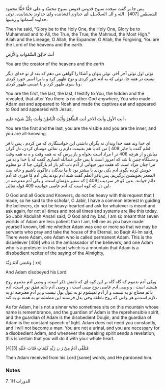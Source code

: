 پس جا بر گفت سجده سبوح قدوس قدوس سبوح محمبّد و علی حَقًّا حَقًّا محمود المصطفے [407] . الله و آلیہ السلاسل، ای خداوندِ افشاننده وای خداوندِ بخشاینده، توئی خداوند آسمانها و زمينها، 

Then he said, "Glory be to the Holy One, the Holy One, Glory be to Muhammad and to Ali, the True, the True, the Mahmud, the Most High." Allah and the Lineage, O Allah, the Expander, O Allah, the Forgiving, You are the Lord of the heavens and the earth.

أنتَ خَالِقَ السَّمَوَاتِ والأَرْضِ 

You are the creator of the heavens and the earth

توئی اول توئی آخر آخر، توئی پنهان و آشکا را گواهی می دهم که بعد از تو خدای دیگر نیست در همه جا، توئی که به آدم خور کردی و نوح ظهور کرد و با برا اسیر خورد کردی وبا سوی ظهور کرد و با عیسی ظهور کردی، 

You are the first, the last, the last, I testify to You, the hidden and the revealed, that after You there is no other God anywhere, You who made Adam eat and appeared to Noah and made the captives eat and appeared to God and appeared with Jesus,

أنت الأول وأنتَ الآخر أنت الظَّاهِرُ وَأَنْتَ الْبَاطِنُ وَأَنتَ بِكُلِّ شَيْء عليم ، 

You are the first and the last, you are the visible and you are the inner, and you are all-knowing.

ای خدا وند همه خدا وندان نه بگران داشتی این خواستگاری که من کردم ، پس با قر العلم گفت یا جابر 408 ] من که با هم بغنیمت دارم رہ نمائی مؤمنان کردن، دل گران مباش و از هرچه 408 تر ا مراد است بخواه و باز پرس که نه همه وقت و ه نه همه وقت و دستگاه چنین با شد که امروز است با پس جابر عبدالله انصاری گفت که یا خدا و بد من مرا چنان مراد است که هفت دور جیهانی از آدم تاب کم باز ام بازگوئی چنا کہ تو معلوم خویش کرده بگوی آدم یکی بودند یا بیشتر بود تا ما بندگان دعاگوی باشیم و خانه بیت المعمر بخویشتن برگیریم، پس باقر العلم گفت شته آدم بودند یکی آدم کا فوری که آدم دائم خوانند. بدین کو فر سردیب [409 ] که سفیر مؤمنان است، و یکی آدم معترضه در این دل که کوه است که آدم عاصی خواننده 409 قوله تعالى، 

O God and all Gods and Knowers, do not be heavy with this request that I made, so he said to the scholar, O Jabir, I have a common interest in guiding the believers, do not be heavy-hearted and ask for whatever is meant and ask again, for not all times and not all times and systems are like this today. So Jabir Abdullah Ansari said, O God and my bad, I am so meant that seven worlds of Adam are less patient than I am, tell me as you have made yourself known, tell me whether Adam was one or more so that we may be servants who pray and take the house of the Eternal, so Baqir Al-Im said, There were Adam, one Adam who is called permanent Adam. This is the disbeliever [409] who is the ambassador of the believers, and one Adam who is a protester in this heart which is a mountain that Adam is a disobedient reciter of the saying of the Almighty,

وَعَصَى آدَمُ رَبَّهُ [ xx] 

And Adam disobeyed his Lord

ویکی آدم ندموم که گاه گاه بر این کوه ای که نامش ذکر است، و وصی آدم مذموم روح هستید است ، و وصی آدم عاصی دوج صبی است ، و وصی آدم دائم نطق نور است، آدم دائم محتاج تو به نیست و از آدم نمیشوم تو به تبول بول نیست و بر آدمِ معترصه تو به لازم است،و هر وقتی که روح ناطقه وحی بدل فرستند این مطمئنه تو به همته تو به کند، 

As for Adam, he is not a sinner who sometimes sits on this mountain whose name is remembrance, and the guardian of Adam is the reprehensible spirit, and the guardian of Adam is the disobedient Doujin, and the guardian of Adam is the constant speech of light. Adam does not need you constantly, and I will not become a man. You are not a urinal, and you are necessary for a disobedient Adam, and whenever the speaking spirit sends a revelation, this is certain that you will do it with your whole heart.

فَتَلَقَّى آدَمُ مِنْ رَ ن رَبِّهِ كَلِمَاتٍ فَتَابَ عَلَيْهِ [3][4]

Then Adam received from his Lord [some] words, and He pardoned him.

### Notes

7. 1H الدورات